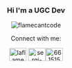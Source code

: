 <h3 align="center">Hi I'm a UGC Dev</h3>
<div align="center"><img src="https://komarev.com/ghpvc/?username=devsergi&label=Profile%20views&color=FF0000&style=flat" alt="flamecantcode" /></div>
<p align="center" >Connect with me:</p>
<p align="center"><a href="https://twitter.com/unktrooper" target="blank"><img align="center" src="https://raw.githubusercontent.com/rahuldkjain/github-profile-readme-generator/master/src/images/icons/Social/twitter.svg" alt="laflamedev" height="30" width="40" /></a> <a href="https://www.linkedin.com/in/sergi-c-26088721a" target="blank" align="center"><img align="center" src="https://raw.githubusercontent.com/rahuldkjain/github-profile-readme-generator/master/src/images/icons/Social/linked-in-alt.svg" alt="sergi-camps-26088721a" height="30" width="40" /></a><a href="https://discord.com/users/661515825177559063" target="blank" align="center"><img align="center" src="https://raw.githubusercontent.com/rahuldkjain/github-profile-readme-generator/master/src/images/icons/Social/discord.svg" alt="661515825177559063" height="30" width="40" /></a></p>

